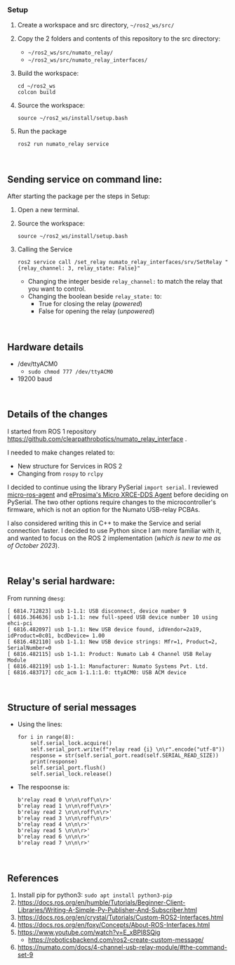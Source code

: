 ### Setup

1.  Create a workspace and src directory, `~/ros2_ws/src/`
2.  Copy the 2 folders and contents of this repository to the src directory:
    -   `~/ros2_ws/src/numato_relay/`
    -   `~/ros2_ws/src/numato_relay_interfaces/`
3.  Build the workspace:
    ```
    cd ~/ros2_ws
    colcon build
    ```

4.  Source the workspace:
    ```
    source ~/ros2_ws/install/setup.bash
    ```

5.  Run the package
    ```
    ros2 run numato_relay service
    ```

<br />

## Sending service on command line:

After starting the package per the steps in Setup:
1.  Open a new terminal.
2.  Source the workspace:
    ```
    source ~/ros2_ws/install/setup.bash
    ```
3.  Calling the Service
    ```
    ros2 service call /set_relay numato_relay_interfaces/srv/SetRelay "{relay_channel: 3, relay_state: False}"
    ```
    
    -   Changing the integer beside `relay_channel:` to match the relay that you want to control.
    -   Changing the boolean beside `relay_state:` to:
        -  True for closing the relay (_powered_)
        -  False for opening the relay (_unpowered_)

<br />

## Hardware details
-   /dev/ttyACM0
    -   `sudo chmod 777 /dev/ttyACM0`
-   19200 baud

<br />

## Details of the changes
I started from ROS 1 repository https://github.com/clearpathrobotics/numato_relay_interface .

I needed to make changes related to:
-   New structure for Services in ROS 2
-   Changing from `rospy` to `rclpy`

I decided to continue using the library PySerial `import serial`.
I reviewed [micro-ros-agent](https://github.com/micro-ROS/micro-ROS-Agent) and [eProsima's Micro XRCE-DDS Agent](https://github.com/eProsima/Micro-XRCE-DDS-Agent) before deciding on PySerial.
The two other options require changes to the microcontroller's firmware, which is not an option for the Numato USB-relay PCBAs.

I also considered writing this in C++ to make the Service and serial connection faster.
I decided to use Python since I am more familiar with it, and wanted to focus on the ROS 2 implementation (_which is new to me as of October 2023_).

<br />

## Relay's serial hardware:
From running `dmesg`:
```
[ 6814.712823] usb 1-1.1: USB disconnect, device number 9
[ 6816.364636] usb 1-1.1: new full-speed USB device number 10 using ehci-pci
[ 6816.482097] usb 1-1.1: New USB device found, idVendor=2a19, idProduct=0c01, bcdDevice= 1.00
[ 6816.482110] usb 1-1.1: New USB device strings: Mfr=1, Product=2, SerialNumber=0
[ 6816.482115] usb 1-1.1: Product: Numato Lab 4 Channel USB Relay Module
[ 6816.482119] usb 1-1.1: Manufacturer: Numato Systems Pvt. Ltd.
[ 6816.483717] cdc_acm 1-1.1:1.0: ttyACM0: USB ACM device
```

<br />

## Structure of serial messages
-   Using the lines:
    ```
    for i in range(8):
        self.serial_lock.acquire()
        self.serial_port.write(f"relay read {i} \n\r".encode("utf-8"))
        response = str(self.serial_port.read(self.SERIAL_READ_SIZE))
        print(response)
        self.serial_port.flush()
        self.serial_lock.release()
    ```

-   The respoonse is:
    ```
    b'relay read 0 \n\n\roff\n\r>'
    b'relay read 1 \n\n\roff\n\r>'
    b'relay read 2 \n\n\roff\n\r>'
    b'relay read 3 \n\n\roff\n\r>'
    b'relay read 4 \n\n\r>'
    b'relay read 5 \n\n\r>'
    b'relay read 6 \n\n\r>'
    b'relay read 7 \n\n\r>'
    ```

<br />

## References
1.  Install pip for python3: `sudo apt install python3-pip`
2.  https://docs.ros.org/en/humble/Tutorials/Beginner-Client-Libraries/Writing-A-Simple-Py-Publisher-And-Subscriber.html
3.  https://docs.ros.org/en/crystal/Tutorials/Custom-ROS2-Interfaces.html
4.  https://docs.ros.org/en/foxy/Concepts/About-ROS-Interfaces.html 
5.  https://www.youtube.com/watch?v=E_xBPI8SQig
    -   https://roboticsbackend.com/ros2-create-custom-message/
6.  https://numato.com/docs/4-channel-usb-relay-module/#the-command-set-9

